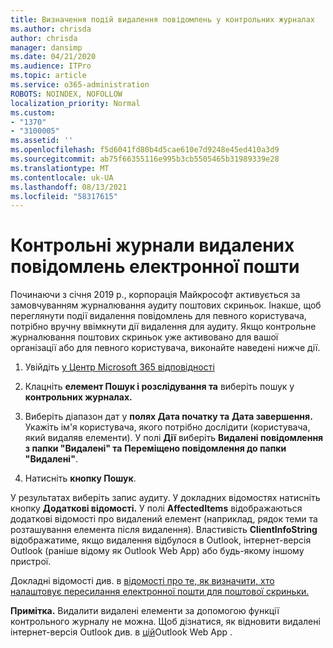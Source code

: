 ```yaml
---
title: Визначення подій видалення повідомлень у контрольних журналах
ms.author: chrisda
author: chrisda
manager: dansimp
ms.date: 04/21/2020
ms.audience: ITPro
ms.topic: article
ms.service: o365-administration
ROBOTS: NOINDEX, NOFOLLOW
localization_priority: Normal
ms.custom:
- "1370"
- "3100005"
ms.assetid: ''
ms.openlocfilehash: f5d6041fd80b4d5cae610e7d9248e45ed410a3d9
ms.sourcegitcommit: ab75f66355116e995b3cb5505465b31989339e28
ms.translationtype: MT
ms.contentlocale: uk-UA
ms.lasthandoff: 08/13/2021
ms.locfileid: "58317615"
---
```

# <a name="audit-logs-for-deleted-email-messages"></a>Контрольні журнали видалених повідомлень електронної пошти

Починаючи з січня 2019 р., корпорація Майкрософт активується за замовчуванням журналювання аудиту поштових скриньок. Інакше, щоб переглянути події видалення повідомлень для певного користувача, потрібно вручну ввімкнути дії видалення для аудиту. Якщо контрольне журналювання поштових скриньок уже активовано для вашої організації або для певного користувача, виконайте наведені нижче дії.

1. Увійдіть [у Центр Microsoft 365 відповідності](https://protection.office.com/)

2. Клацніть **елемент Пошук і розслідування та** виберіть пошук у **контрольних журналах.**

3. Виберіть діапазон дат у **полях Дата початку та** **Дата завершення.** Укажіть ім'я користувача, якого потрібно дослідити (користувача, який видаляв елементи). У полі **Дії** виберіть **Видалені повідомлення з папки "Видалені" та** **Переміщено повідомлення до папки "Видалені"**.

4. Натисніть **кнопку Пошук**.

У результатах виберіть запис аудиту. У докладних відомостях натисніть кнопку **Додаткові відомості.** У полі **AffectedItems** відображаються додаткові відомості про видалений елемент (наприклад, рядок теми та розташування елемента після видалення). Властивість **ClientInfoString** відображатиме, якщо видалення відбулося в Outlook, інтернет-версія Outlook (раніше відому як Outlook Web App) або будь-якому іншому пристрої.

Докладні відомості див. в [відомості про те, як визначити, хто налаштовує пересилання електронної пошти для поштової скриньки.](https://docs.microsoft.com/microsoft-365/compliance/auditing-troubleshooting-scenarios#determine-if-a-user-deleted-email-items)

**Примітка.** Видалити видалені елементи за допомогою функції контрольного журналу не можна. Щоб дізнатися, як відновити видалені інтернет-версія Outlook див. в [цій](https://support.office.com/article/C3D8FC15-EEEF-4F1C-81DF-E27964B7EDD4)Outlook Web App .
